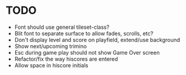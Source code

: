 TODO
====
- Font should use general tileset-class?
- Blit font to separate surface to allow fades, scrolls, etc?
- Don't display level and score on playfield, extend/use background
- Show next/upcoming trimino
- Esc during game play should not show Game Over screen
- Refactor/fix the way hiscores are entered
- Allow space in hiscore initials
